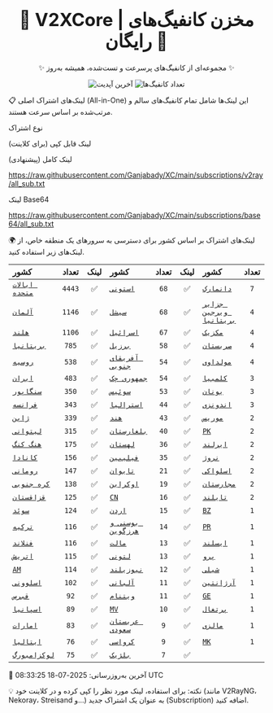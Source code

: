 <div align="center">
<h1 style="font-size: 2.5em; font-weight: bold;">🚀 V2XCore | مخزن کانفیگ‌های رایگان 🚀</h1>
<p>✨ مجموعه‌ای از کانفیگ‌های پرسرعت و تست‌شده، همیشه به‌روز ✨</p>

<p>
<img src="https://img.shields.io/badge/Updated-2025-07-18 08:33:25 UTC-blue?style=for-the-badge&logo=github" alt="آخرین آپدیت">
<img src="https://img.shields.io/badge/Configs-22294-green?style=for-the-badge&logo=serverless" alt="تعداد کانفیگ‌ها">
</p>
</div>

📋 لینک‌های اشتراک اصلی (All-in-One)
این لینک‌ها شامل تمام کانفیگ‌های سالم و مرتب‌شده بر اساس سرعت هستند.

نوع اشتراک

لینک قابل کپی (برای کلاینت)

لینک کامل (پیشنهادی)

https://raw.githubusercontent.com/Ganjabady/XC/main/subscriptions/v2ray/all_sub.txt

لینک Base64

https://raw.githubusercontent.com/Ganjabady/XC/main/subscriptions/base64/all_sub.txt

🌍 لینک‌های اشتراک بر اساس کشور
برای دسترسی به سرورهای یک منطقه خاص، از لینک‌های زیر استفاده کنید.

| کشور | تعداد | لینک | کشور | تعداد | لینک | کشور | تعداد | لینک |
| :--- | :---: | :---: | :--- | :---: | :---: | :--- | :---: | :---: |
| [`ایالات متحده`](https://raw.githubusercontent.com/Ganjabady/XC/main/subscriptions/regions/US.txt) | `4443` | ✅ | [`استونی`](https://raw.githubusercontent.com/Ganjabady/XC/main/subscriptions/regions/EE.txt) | `68` | ✅ | [`دانمارک`](https://raw.githubusercontent.com/Ganjabady/XC/main/subscriptions/regions/DK.txt) | `7` | ✅ |
| [`آلمان`](https://raw.githubusercontent.com/Ganjabady/XC/main/subscriptions/regions/DE.txt) | `1146` | ✅ | [`سیشل`](https://raw.githubusercontent.com/Ganjabady/XC/main/subscriptions/regions/SC.txt) | `68` | ✅ | [`جزایر ویرجین بریتانیا`](https://raw.githubusercontent.com/Ganjabady/XC/main/subscriptions/regions/VG.txt) | `4` | ✅ |
| [`هلند`](https://raw.githubusercontent.com/Ganjabady/XC/main/subscriptions/regions/NL.txt) | `1106` | ✅ | [`اسرائیل`](https://raw.githubusercontent.com/Ganjabady/XC/main/subscriptions/regions/IL.txt) | `67` | ✅ | [`مکزیک`](https://raw.githubusercontent.com/Ganjabady/XC/main/subscriptions/regions/MX.txt) | `4` | ✅ |
| [`بریتانیا`](https://raw.githubusercontent.com/Ganjabady/XC/main/subscriptions/regions/GB.txt) | `785` | ✅ | [`برزیل`](https://raw.githubusercontent.com/Ganjabady/XC/main/subscriptions/regions/BR.txt) | `58` | ✅ | [`صربستان`](https://raw.githubusercontent.com/Ganjabady/XC/main/subscriptions/regions/RS.txt) | `4` | ✅ |
| [`روسیه`](https://raw.githubusercontent.com/Ganjabady/XC/main/subscriptions/regions/RU.txt) | `538` | ✅ | [`آفریقای جنوبی`](https://raw.githubusercontent.com/Ganjabady/XC/main/subscriptions/regions/ZA.txt) | `54` | ✅ | [`مولداوی`](https://raw.githubusercontent.com/Ganjabady/XC/main/subscriptions/regions/MD.txt) | `4` | ✅ |
| [`ایران`](https://raw.githubusercontent.com/Ganjabady/XC/main/subscriptions/regions/IR.txt) | `483` | ✅ | [`جمهوری چک`](https://raw.githubusercontent.com/Ganjabady/XC/main/subscriptions/regions/CZ.txt) | `54` | ✅ | [`کلمبیا`](https://raw.githubusercontent.com/Ganjabady/XC/main/subscriptions/regions/CO.txt) | `3` | ✅ |
| [`سنگاپور`](https://raw.githubusercontent.com/Ganjabady/XC/main/subscriptions/regions/SG.txt) | `350` | ✅ | [`سوئیس`](https://raw.githubusercontent.com/Ganjabady/XC/main/subscriptions/regions/CH.txt) | `53` | ✅ | [`یونان`](https://raw.githubusercontent.com/Ganjabady/XC/main/subscriptions/regions/GR.txt) | `3` | ✅ |
| [`فرانسه`](https://raw.githubusercontent.com/Ganjabady/XC/main/subscriptions/regions/FR.txt) | `343` | ✅ | [`استرالیا`](https://raw.githubusercontent.com/Ganjabady/XC/main/subscriptions/regions/AU.txt) | `44` | ✅ | [`اندونزی`](https://raw.githubusercontent.com/Ganjabady/XC/main/subscriptions/regions/ID.txt) | `3` | ✅ |
| [`ژاپن`](https://raw.githubusercontent.com/Ganjabady/XC/main/subscriptions/regions/JP.txt) | `339` | ✅ | [`هند`](https://raw.githubusercontent.com/Ganjabady/XC/main/subscriptions/regions/IN.txt) | `43` | ✅ | [`موریس`](https://raw.githubusercontent.com/Ganjabady/XC/main/subscriptions/regions/MU.txt) | `2` | ✅ |
| [`لیتوانی`](https://raw.githubusercontent.com/Ganjabady/XC/main/subscriptions/regions/LT.txt) | `315` | ✅ | [`بلغارستان`](https://raw.githubusercontent.com/Ganjabady/XC/main/subscriptions/regions/BG.txt) | `40` | ✅ | [`PK`](https://raw.githubusercontent.com/Ganjabady/XC/main/subscriptions/regions/PK.txt) | `2` | ✅ |
| [`هنگ کنگ`](https://raw.githubusercontent.com/Ganjabady/XC/main/subscriptions/regions/HK.txt) | `175` | ✅ | [`لهستان`](https://raw.githubusercontent.com/Ganjabady/XC/main/subscriptions/regions/PL.txt) | `36` | ✅ | [`ایرلند`](https://raw.githubusercontent.com/Ganjabady/XC/main/subscriptions/regions/IE.txt) | `2` | ✅ |
| [`کانادا`](https://raw.githubusercontent.com/Ganjabady/XC/main/subscriptions/regions/CA.txt) | `156` | ✅ | [`فیلیپین`](https://raw.githubusercontent.com/Ganjabady/XC/main/subscriptions/regions/PH.txt) | `35` | ✅ | [`نروژ`](https://raw.githubusercontent.com/Ganjabady/XC/main/subscriptions/regions/NO.txt) | `2` | ✅ |
| [`رومانی`](https://raw.githubusercontent.com/Ganjabady/XC/main/subscriptions/regions/RO.txt) | `147` | ✅ | [`تایوان`](https://raw.githubusercontent.com/Ganjabady/XC/main/subscriptions/regions/TW.txt) | `21` | ✅ | [`اسلواکی`](https://raw.githubusercontent.com/Ganjabady/XC/main/subscriptions/regions/SK.txt) | `2` | ✅ |
| [`کره جنوبی`](https://raw.githubusercontent.com/Ganjabady/XC/main/subscriptions/regions/KR.txt) | `138` | ✅ | [`اوکراین`](https://raw.githubusercontent.com/Ganjabady/XC/main/subscriptions/regions/UA.txt) | `19` | ✅ | [`مجارستان`](https://raw.githubusercontent.com/Ganjabady/XC/main/subscriptions/regions/HU.txt) | `2` | ✅ |
| [`قزاقستان`](https://raw.githubusercontent.com/Ganjabady/XC/main/subscriptions/regions/KZ.txt) | `125` | ✅ | [`CN`](https://raw.githubusercontent.com/Ganjabady/XC/main/subscriptions/regions/CN.txt) | `16` | ✅ | [`تایلند`](https://raw.githubusercontent.com/Ganjabady/XC/main/subscriptions/regions/TH.txt) | `2` | ✅ |
| [`سوئد`](https://raw.githubusercontent.com/Ganjabady/XC/main/subscriptions/regions/SE.txt) | `124` | ✅ | [`اردن`](https://raw.githubusercontent.com/Ganjabady/XC/main/subscriptions/regions/JO.txt) | `15` | ✅ | [`BZ`](https://raw.githubusercontent.com/Ganjabady/XC/main/subscriptions/regions/BZ.txt) | `1` | ✅ |
| [`ترکیه`](https://raw.githubusercontent.com/Ganjabady/XC/main/subscriptions/regions/TR.txt) | `116` | ✅ | [`بوسنی و هرزگوین`](https://raw.githubusercontent.com/Ganjabady/XC/main/subscriptions/regions/BA.txt) | `14` | ✅ | [`PR`](https://raw.githubusercontent.com/Ganjabady/XC/main/subscriptions/regions/PR.txt) | `1` | ✅ |
| [`فنلاند`](https://raw.githubusercontent.com/Ganjabady/XC/main/subscriptions/regions/FI.txt) | `116` | ✅ | [`مالت`](https://raw.githubusercontent.com/Ganjabady/XC/main/subscriptions/regions/MT.txt) | `13` | ✅ | [`ایسلند`](https://raw.githubusercontent.com/Ganjabady/XC/main/subscriptions/regions/IS.txt) | `1` | ✅ |
| [`اتریش`](https://raw.githubusercontent.com/Ganjabady/XC/main/subscriptions/regions/AT.txt) | `115` | ✅ | [`لتونی`](https://raw.githubusercontent.com/Ganjabady/XC/main/subscriptions/regions/LV.txt) | `13` | ✅ | [`پرو`](https://raw.githubusercontent.com/Ganjabady/XC/main/subscriptions/regions/PE.txt) | `1` | ✅ |
| [`AM`](https://raw.githubusercontent.com/Ganjabady/XC/main/subscriptions/regions/AM.txt) | `114` | ✅ | [`نیوزیلند`](https://raw.githubusercontent.com/Ganjabady/XC/main/subscriptions/regions/NZ.txt) | `12` | ✅ | [`شیلی`](https://raw.githubusercontent.com/Ganjabady/XC/main/subscriptions/regions/CL.txt) | `1` | ✅ |
| [`اسلوونی`](https://raw.githubusercontent.com/Ganjabady/XC/main/subscriptions/regions/SI.txt) | `102` | ✅ | [`آلبانی`](https://raw.githubusercontent.com/Ganjabady/XC/main/subscriptions/regions/AL.txt) | `11` | ✅ | [`آرژانتین`](https://raw.githubusercontent.com/Ganjabady/XC/main/subscriptions/regions/AR.txt) | `1` | ✅ |
| [`قبرس`](https://raw.githubusercontent.com/Ganjabady/XC/main/subscriptions/regions/CY.txt) | `92` | ✅ | [`ویتنام`](https://raw.githubusercontent.com/Ganjabady/XC/main/subscriptions/regions/VN.txt) | `11` | ✅ | [`GE`](https://raw.githubusercontent.com/Ganjabady/XC/main/subscriptions/regions/GE.txt) | `1` | ✅ |
| [`اسپانیا`](https://raw.githubusercontent.com/Ganjabady/XC/main/subscriptions/regions/ES.txt) | `89` | ✅ | [`MV`](https://raw.githubusercontent.com/Ganjabady/XC/main/subscriptions/regions/MV.txt) | `10` | ✅ | [`پرتغال`](https://raw.githubusercontent.com/Ganjabady/XC/main/subscriptions/regions/PT.txt) | `1` | ✅ |
| [`امارات`](https://raw.githubusercontent.com/Ganjabady/XC/main/subscriptions/regions/AE.txt) | `83` | ✅ | [`عربستان سعودی`](https://raw.githubusercontent.com/Ganjabady/XC/main/subscriptions/regions/SA.txt) | `9` | ✅ | [`مالزی`](https://raw.githubusercontent.com/Ganjabady/XC/main/subscriptions/regions/MY.txt) | `1` | ✅ |
| [`ایتالیا`](https://raw.githubusercontent.com/Ganjabady/XC/main/subscriptions/regions/IT.txt) | `76` | ✅ | [`کرواسی`](https://raw.githubusercontent.com/Ganjabady/XC/main/subscriptions/regions/HR.txt) | `9` | ✅ | [`MK`](https://raw.githubusercontent.com/Ganjabady/XC/main/subscriptions/regions/MK.txt) | `1` | ✅ |
| [`لوکزامبورگ`](https://raw.githubusercontent.com/Ganjabady/XC/main/subscriptions/regions/LU.txt) | `75` | ✅ | [`بلژیک`](https://raw.githubusercontent.com/Ganjabady/XC/main/subscriptions/regions/BE.txt) | `7` | ✅ |  |  |  |


🔄 آخرین به‌روزرسانی: 2025-07-18 08:33:25 UTC

💡 نکته: برای استفاده، لینک مورد نظر را کپی کرده و در کلاینت خود (مانند V2RayNG، Nekoray، Streisand و...) به عنوان یک اشتراک جدید (Subscription) اضافه کنید.
